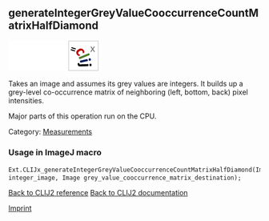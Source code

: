 ## generateIntegerGreyValueCooccurrenceCountMatrixHalfDiamond
<img src="images/mini_empty_logo.png"/><img src="images/mini_empty_logo.png"/><img src="images/mini_clijx_logo.png"/>

Takes an image and assumes its grey values are integers. It builds up a grey-level co-occurrence matrix of neighboring (left, bottom, back) pixel intensities. 

Major parts of this operation run on the CPU.

Category: [Measurements](https://clij.github.io/clij2-docs/reference__measurement)

### Usage in ImageJ macro
```
Ext.CLIJx_generateIntegerGreyValueCooccurrenceCountMatrixHalfDiamond(Image integer_image, Image grey_value_cooccurrence_matrix_destination);
```


[Back to CLIJ2 reference](https://clij.github.io/clij2-docs/reference)
[Back to CLIJ2 documentation](https://clij.github.io/clij2-docs)

[Imprint](https://clij.github.io/imprint)

